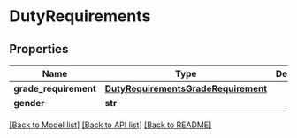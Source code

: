 # DutyRequirements

## Properties
Name | Type | Description | Notes
------------ | ------------- | ------------- | -------------
**grade_requirement** | [**DutyRequirementsGradeRequirement**](DutyRequirementsGradeRequirement.md) |  | [optional] 
**gender** | **str** |  | [optional] 

[[Back to Model list]](../README.md#documentation-for-models) [[Back to API list]](../README.md#documentation-for-api-endpoints) [[Back to README]](../README.md)


